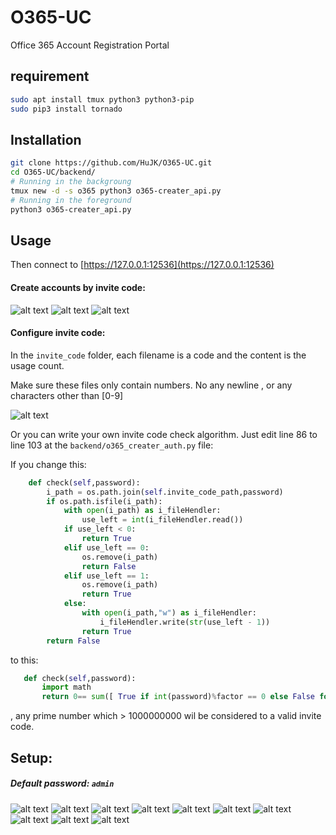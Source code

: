 # O365-UC
Office 365 Account Registration Portal

## requirement
```bash
sudo apt install tmux python3 python3-pip
sudo pip3 install tornado
```

## Installation
```bash
git clone https://github.com/HuJK/O365-UC.git
cd O365-UC/backend/
# Running in the backgroung
tmux new -d -s o365 python3 o365-creater_api.py
# Running in the foreground
python3 o365-creater_api.py
```

## Usage

Then connect to [https://127.0.0.1:12536](https://127.0.0.1:12536) 

#### Create accounts by invite code:

![alt text](https://raw.githubusercontent.com/HuJK/O365-UC/master/Screenshots/14.PNG)
![alt text](https://raw.githubusercontent.com/HuJK/O365-UC/master/Screenshots/12.PNG)
![alt text](https://raw.githubusercontent.com/HuJK/O365-UC/master/Screenshots/13.PNG)

#### Configure invite code:

In the ```invite_code``` folder, each filename is a code and the content is the usage count.

Make sure these files only contain numbers. No any newline , or any characters other than [0-9]

![alt text](https://raw.githubusercontent.com/HuJK/O365-UC/master/Screenshots/15.PNG)

Or you can write your own invite code check algorithm. Just edit line 86 to line 103 at the ```backend/o365_creater_auth.py``` file:

If you change this:
```python
    def check(self,password):
        i_path = os.path.join(self.invite_code_path,password)
        if os.path.isfile(i_path):
            with open(i_path) as i_fileHendler:
                use_left = int(i_fileHendler.read())
            if use_left < 0:
                return True
            elif use_left == 0:
                os.remove(i_path)
                return False
            elif use_left == 1:
                os.remove(i_path)
                return True
            else:
                with open(i_path,"w") as i_fileHendler:
                    i_fileHendler.write(str(use_left - 1))
                return True
        return False
  ```
  
 to this:
 ```python
    def check(self,password):
        import math
        return 0== sum([ True if int(password)%factor == 0 else False for factor in ( [2] + list(range(3,int(math.sqrt(int(password))),2) )) ]) and int(password) > 1000000000
  ```
  , any prime number which > 1000000000 wil be considered to a valid invite code.
  
 ## Setup:
 
 ##### Default password: ```admin```

![alt text](https://raw.githubusercontent.com/HuJK/O365-UC/master/Screenshots/01.PNG)
![alt text](https://raw.githubusercontent.com/HuJK/O365-UC/master/Screenshots/02.PNG)
![alt text](https://raw.githubusercontent.com/HuJK/O365-UC/master/Screenshots/03.PNG)
![alt text](https://raw.githubusercontent.com/HuJK/O365-UC/master/Screenshots/04.PNG)
![alt text](https://raw.githubusercontent.com/HuJK/O365-UC/master/Screenshots/05.PNG)
![alt text](https://raw.githubusercontent.com/HuJK/O365-UC/master/Screenshots/06.PNG)
![alt text](https://raw.githubusercontent.com/HuJK/O365-UC/master/Screenshots/07.PNG)
![alt text](https://raw.githubusercontent.com/HuJK/O365-UC/master/Screenshots/08.PNG)
![alt text](https://raw.githubusercontent.com/HuJK/O365-UC/master/Screenshots/09.PNG)
![alt text](https://raw.githubusercontent.com/HuJK/O365-UC/master/Screenshots/10.PNG)

